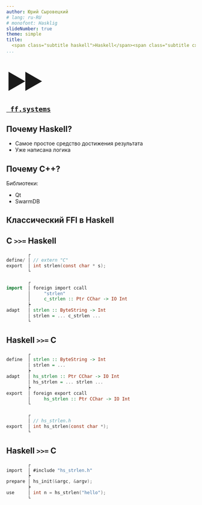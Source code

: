 ```yaml
---
author: Юрий Сыровецкий
# lang: ru-RU
# monofont: Hasklig
slideNumber: true
theme: simple
title:
  <span class="subtitle haskell">Haskell</span><span class="subtitle cxx">C++</span>
...
```


##

<h1><div style="font-size: 2em; letter-spacing: -0.155em;">▶▶</div></h1>
<h2><code><a href="https://ff.systems">&nbsp;ff.systems</a></code><h2>

## Почему Haskell?

- Самое простое средство достижения результата
- Уже написана логика

## Почему C++?

Библиотеки:

- Qt
- SwarmDB

## Классический FFI в&nbsp;Haskell

## C `>>=` Haskell

```c
        ┌
define/ │ // extern "C"
export  │ int strlen(const char * s);
        └
```

```haskell
        ┌
import  │ foreign import ccall
        │     "strlen"
        │     c_strlen :: Ptr CChar -> IO Int
        ┝
adapt   │ strlen :: ByteString -> Int
        │ strlen = ... c_strlen ...
        └
```

## Haskell `>>=` C

```haskell
        ┌
define  │ strlen :: ByteString -> Int
        │ strlen = ...
        ┝
adapt   │ hs_strlen :: Ptr CChar -> IO Int
        │ hs_strlen = ... strlen ...
        ┝
export  │ foreign export ccall
        │     hs_strlen :: Ptr CChar -> IO Int
        └
```

```c
        ┌
        │ // hs_strlen.h
export  │ int hs_strlen(const char *);
        └
```

## Haskell `>>=` C

```c
        ┌
import  │ #include "hs_strlen.h"
        ┝
prepare │ hs_init(&argc, &argv);
        ┝
use     │ int n = hs_strlen("hello");
        └
```

<!-- technical area -->

<style>
  .reveal h1,
  .reveal h2,
  .reveal h3,
  .reveal h4,
  .reveal h5,
  .reveal h6 {
    font-family: Helvetica, sans-serif !important;
  }
  .title .subtitle {
    border-color: black;
    border-style: solid;
    padding-left: 0.25em;
    padding-right: 0.25em;
  }
  .title .haskell {
    border-width: 0 0.05em 0.05em 0;
    padding-top: 0.05em;
  }
  .title .cxx {
    border-width: 0.05em 0 0 0;
  }
</style>
